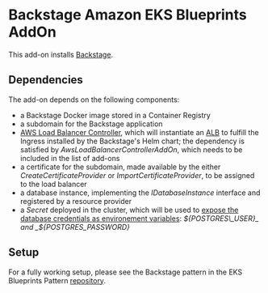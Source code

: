 # Backstage Amazon EKS Blueprints AddOn

This add-on installs [Backstage](https://backstage.io/).

## Dependencies

The add-on depends on the following components:
- a Backstage Docker image stored in a Container Registry
- a subdomain for the Backstage application 
- [AWS Load Balancer Controller](https://kubernetes-sigs.github.io/aws-load-balancer-controller/), which will instantiate an [ALB](https://docs.aws.amazon.com/elasticloadbalancing/latest/application/introduction.html) to fulfill the Ingress installed by the Backstage's Helm chart; the dependency is satisfied by _AwsLoadBalancerControllerAddOn_, which needs to be included in the list of add-ons
- a certificate for the subdomain, made available by the either _CreateCertificateProvider_ or _ImportCertificateProvider_, to be assigned to the load balancer
- a database instance, implementing the _IDatabaseInstance_ interface and registered by a resource provider
- a _Secret_ deployed in the cluster, which will be used to [expose the database credentials as environement variables](https://kubernetes.io/docs/concepts/configuration/secret/#using-secrets-as-environment-variables): _${POSTGRES\_USER}_ and _${POSTGRES\_PASSWORD}_

## Setup

For a fully working setup, please see the Backstage pattern in the EKS Blueprints Pattern [repository](https://github.com/aws-samples/cdk-eks-blueprints-patterns).